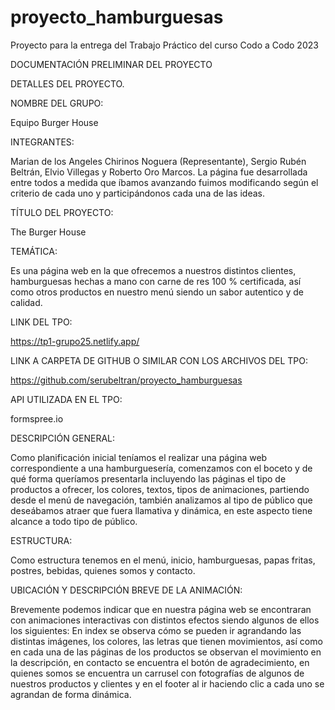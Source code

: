 # proyecto_hamburguesas
Proyecto para la entrega del Trabajo Práctico del curso Codo a Codo 2023

DOCUMENTACIÓN PRELIMINAR DEL PROYECTO 

DETALLES DEL PROYECTO.

NOMBRE DEL GRUPO:

Equipo Burger House

INTEGRANTES:

Marian de los Angeles Chirinos Noguera (Representante), Sergio Rubén Beltrán, Elvio Villegas y Roberto Oro Marcos. La página fue desarrollada entre todos a medida que íbamos avanzando fuimos modificando según el criterio de cada uno y participándonos cada una de las ideas.

TÍTULO DEL PROYECTO:

The Burger House

TEMÁTICA:

Es una página web en la que ofrecemos a nuestros distintos clientes, hamburguesas hechas a mano con carne de res 100 % certificada, así como otros productos en nuestro menú siendo un sabor autentico y de calidad.

LINK DEL TPO:

https://tp1-grupo25.netlify.app/

LINK A CARPETA DE GITHUB O SIMILAR CON LOS ARCHIVOS DEL TPO:

https://github.com/serubeltran/proyecto_hamburguesas

API UTILIZADA EN EL TPO:

formspree.io

DESCRIPCIÓN GENERAL:

Como planificación inicial teníamos el realizar una página web correspondiente a una hamburguesería, comenzamos con el boceto y de qué forma queríamos presentarla incluyendo las páginas el tipo de productos a ofrecer, los colores, textos, tipos de animaciones, partiendo desde el menú de navegación, también analizamos al tipo de público que deseábamos atraer que fuera llamativa y dinámica, en este aspecto tiene alcance a todo tipo de público.

ESTRUCTURA:

Como estructura tenemos en el menú, inicio, hamburguesas, papas fritas, postres, bebidas, quienes somos y contacto.

UBICACIÓN Y DESCRIPCIÓN BREVE DE LA ANIMACIÓN:

Brevemente podemos indicar que en nuestra página web se encontraran con animaciones interactivas con distintos efectos siendo algunos de ellos los siguientes: En index se observa cómo se pueden ir agrandando las distintas imágenes, los colores, las letras que tienen movimientos, así como en cada una de las páginas de los productos se observan el movimiento en la descripción, en contacto se encuentra el botón de agradecimiento, en quienes somos se encuentra un carrusel con fotografías de algunos de nuestros productos y clientes y en el footer al ir haciendo clic a cada uno se agrandan de forma dinámica.
